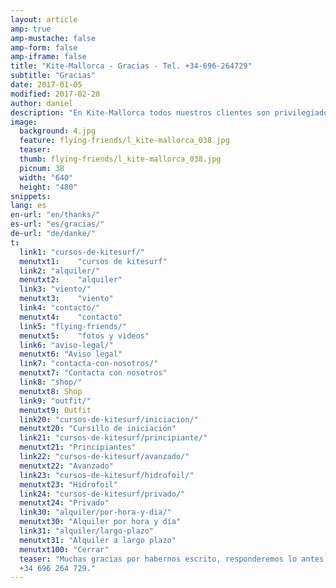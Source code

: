 ```yaml
---
layout: article
amp: true
amp-mustache: false
amp-form: false
amp-iframe: false
title: "Kite-Mallorca - Gracias - Tel. +34-696-264729"
subtitle: "Gracias"
date: 2017-01-05
modified: 2017-02-28
author: daniel
description: "En Kite-Mallorca todos nuestros clientes son privilegiados. Tu solicitud será tratada a la brevedad posible"
image:
  background: 4.jpg
  feature: flying-friends/l_kite-mallorca_038.jpg
  teaser:
  thumb: flying-friends/l_kite-mallorca_038.jpg
  picnum: 38
  width: "640"
  height: "480"
snippets:
lang: es
en-url: "en/thanks/"
es-url: "es/gracias/"
de-url: "de/danke/"
t:
  link1: "cursos-de-kitesurf/"
  menutxt1:    "cursos de kitesurf"
  link2: "alquiler/"
  menutxt2:    "alquiler"
  link3: "viento/"
  menutxt3:    "viento"
  link4: "contacto/"
  menutxt4:    "contacto"
  link5: "flying-friends/"
  menutxt5:    "fotos y videos"
  link6: "aviso-legal/"
  menutxt6: "Aviso legal"
  link7: "contacta-con-nosotros/"
  menutxt7: "Contacta con nosotros"
  link8: "shop/"
  menutxt8: Shop
  link9: "outfit/"
  menutxt9: Outfit
  link20: "cursos-de-kitesurf/iniciacion/"
  menutxt20: "Cursillo de iniciación"
  link21: "cursos-de-kitesurf/principiante/"
  menutxt21: "Principiantes"
  link22: "cursos-de-kitesurf/avanzado/"
  menutxt22: "Avanzado"
  link23: "cursos-de-kitesurf/hidrofoil/"
  menutxt23: "Hidrofoil"
  link24: "cursos-de-kitesurf/privado/"
  menutxt24: "Privado"
  link30: "alquiler/por-hora-y-dia/"
  menutxt30: "Alquiler por hora y día"
  link31: "alquiler/largo-plazo"
  menutxt31: "Alquiler a largo plazo"
  menutxt100: "Cerrar"
  teaser: "Muchas gracias por habernos escrito, responderemos lo antes posible. Si quieres nos puedes llamar tambien:  
  +34 696 264 729."
---
```


